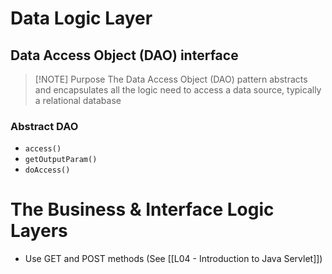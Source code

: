 # Data Logic Layer
## Data Access Object (DAO) interface

> [!NOTE] Purpose
> The Data Access Object (DAO) pattern abstracts and encapsulates all the logic need to access a data source, typically a relational database
### Abstract DAO
+ `access()`
+ `getOutputParam()`
+ `doAccess()`
# The Business & Interface Logic Layers
+ Use GET and POST methods (See [[L04 - Introduction to Java Servlet]])